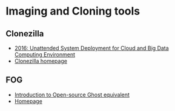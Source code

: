 # Imaging and Cloning tools

## Clonezilla

* [2016: Unattended System Deployment for Cloud and Big Data Computing Environment](https://clonezilla.org/lecture-materials/019_OSC_Tokyo_Fall_2016/slides/OSC2016-Tokyo-Fall.pdf)
* [Clonezilla homepage](https://clonezilla.org/downloads.php)

## FOG

* [Introduction to Open-source Ghost equivalent](https://linuxhint.com/introduction-to-free-open-source-ghost/)
* [Homepage](https://fogproject.org/)

